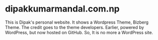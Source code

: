 # dipakkumarmandal.com.np
This is Dipak's personal website. It shows a Wordpress Theme, Bizberg Theme. The credit goes to the theme developers. Earlier, powered by WordPress, but now hosted on GitHub. So, It is no more a WordPress site.
